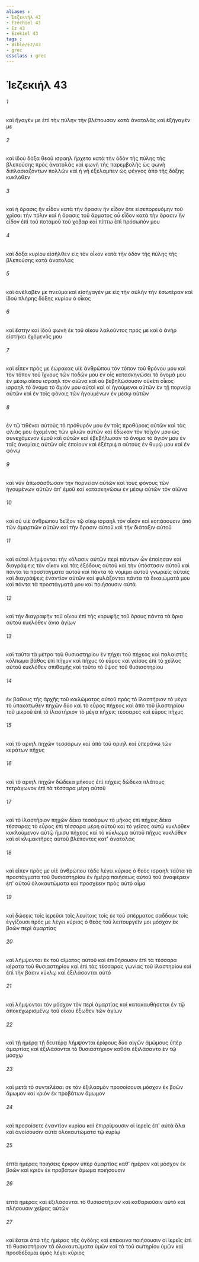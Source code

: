 ```yaml
---
aliases : 
- Ἰεζεκιήλ 43
- Ézéchiel 43
- Ez 43
- Ezekiel 43
tags : 
- Bible/Ez/43
- grec
cssclass : grec
---
```


# Ἰεζεκιήλ 43

###### 1
καὶ ἤγαγέν με ἐπὶ τὴν πύλην τὴν βλέπουσαν κατὰ ἀνατολὰς καὶ ἐξήγαγέν με
###### 2
καὶ ἰδοὺ δόξα θεοῦ ισραηλ ἤρχετο κατὰ τὴν ὁδὸν τῆς πύλης τῆς βλεπούσης πρὸς ἀνατολάς καὶ φωνὴ τῆς παρεμβολῆς ὡς φωνὴ διπλασιαζόντων πολλῶν καὶ ἡ γῆ ἐξέλαμπεν ὡς φέγγος ἀπὸ τῆς δόξης κυκλόθεν
###### 3
καὶ ἡ ὅρασις ἣν εἶδον κατὰ τὴν ὅρασιν ἣν εἶδον ὅτε εἰσεπορευόμην τοῦ χρῖσαι τὴν πόλιν καὶ ἡ ὅρασις τοῦ ἅρματος οὗ εἶδον κατὰ τὴν ὅρασιν ἣν εἶδον ἐπὶ τοῦ ποταμοῦ τοῦ χοβαρ καὶ πίπτω ἐπὶ πρόσωπόν μου
###### 4
καὶ δόξα κυρίου εἰσῆλθεν εἰς τὸν οἶκον κατὰ τὴν ὁδὸν τῆς πύλης τῆς βλεπούσης κατὰ ἀνατολάς
###### 5
καὶ ἀνέλαβέν με πνεῦμα καὶ εἰσήγαγέν με εἰς τὴν αὐλὴν τὴν ἐσωτέραν καὶ ἰδοὺ πλήρης δόξης κυρίου ὁ οἶκος
###### 6
καὶ ἔστην καὶ ἰδοὺ φωνὴ ἐκ τοῦ οἴκου λαλοῦντος πρός με καὶ ὁ ἀνὴρ εἱστήκει ἐχόμενός μου
###### 7
καὶ εἶπεν πρός με ἑώρακας υἱὲ ἀνθρώπου τὸν τόπον τοῦ θρόνου μου καὶ τὸν τόπον τοῦ ἴχνους τῶν ποδῶν μου ἐν οἷς κατασκηνώσει τὸ ὄνομά μου ἐν μέσῳ οἴκου ισραηλ τὸν αἰῶνα καὶ οὐ βεβηλώσουσιν οὐκέτι οἶκος ισραηλ τὸ ὄνομα τὸ ἅγιόν μου αὐτοὶ καὶ οἱ ἡγούμενοι αὐτῶν ἐν τῇ πορνείᾳ αὐτῶν καὶ ἐν τοῖς φόνοις τῶν ἡγουμένων ἐν μέσῳ αὐτῶν
###### 8
ἐν τῷ τιθέναι αὐτοὺς τὸ πρόθυρόν μου ἐν τοῖς προθύροις αὐτῶν καὶ τὰς φλιάς μου ἐχομένας τῶν φλιῶν αὐτῶν καὶ ἔδωκαν τὸν τοῖχόν μου ὡς συνεχόμενον ἐμοῦ καὶ αὐτῶν καὶ ἐβεβήλωσαν τὸ ὄνομα τὸ ἅγιόν μου ἐν ταῖς ἀνομίαις αὐτῶν αἷς ἐποίουν καὶ ἐξέτριψα αὐτοὺς ἐν θυμῷ μου καὶ ἐν φόνῳ
###### 9
καὶ νῦν ἀπωσάσθωσαν τὴν πορνείαν αὐτῶν καὶ τοὺς φόνους τῶν ἡγουμένων αὐτῶν ἀπ' ἐμοῦ καὶ κατασκηνώσω ἐν μέσῳ αὐτῶν τὸν αἰῶνα
###### 10
καὶ σύ υἱὲ ἀνθρώπου δεῖξον τῷ οἴκῳ ισραηλ τὸν οἶκον καὶ κοπάσουσιν ἀπὸ τῶν ἁμαρτιῶν αὐτῶν καὶ τὴν ὅρασιν αὐτοῦ καὶ τὴν διάταξιν αὐτοῦ
###### 11
καὶ αὐτοὶ λήμψονται τὴν κόλασιν αὐτῶν περὶ πάντων ὧν ἐποίησαν καὶ διαγράψεις τὸν οἶκον καὶ τὰς ἐξόδους αὐτοῦ καὶ τὴν ὑπόστασιν αὐτοῦ καὶ πάντα τὰ προστάγματα αὐτοῦ καὶ πάντα τὰ νόμιμα αὐτοῦ γνωριεῖς αὐτοῖς καὶ διαγράψεις ἐναντίον αὐτῶν καὶ φυλάξονται πάντα τὰ δικαιώματά μου καὶ πάντα τὰ προστάγματά μου καὶ ποιήσουσιν αὐτά
###### 12
καὶ τὴν διαγραφὴν τοῦ οἴκου ἐπὶ τῆς κορυφῆς τοῦ ὄρους πάντα τὰ ὅρια αὐτοῦ κυκλόθεν ἅγια ἁγίων
###### 13
καὶ ταῦτα τὰ μέτρα τοῦ θυσιαστηρίου ἐν πήχει τοῦ πήχεος καὶ παλαιστῆς κόλπωμα βάθος ἐπὶ πῆχυν καὶ πῆχυς τὸ εὖρος καὶ γεῖσος ἐπὶ τὸ χεῖλος αὐτοῦ κυκλόθεν σπιθαμῆς καὶ τοῦτο τὸ ὕψος τοῦ θυσιαστηρίου
###### 14
ἐκ βάθους τῆς ἀρχῆς τοῦ κοιλώματος αὐτοῦ πρὸς τὸ ἱλαστήριον τὸ μέγα τὸ ὑποκάτωθεν πηχῶν δύο καὶ τὸ εὖρος πήχεος καὶ ἀπὸ τοῦ ἱλαστηρίου τοῦ μικροῦ ἐπὶ τὸ ἱλαστήριον τὸ μέγα πήχεις τέσσαρες καὶ εὖρος πῆχυς
###### 15
καὶ τὸ αριηλ πηχῶν τεσσάρων καὶ ἀπὸ τοῦ αριηλ καὶ ὑπεράνω τῶν κεράτων πῆχυς
###### 16
καὶ τὸ αριηλ πηχῶν δώδεκα μήκους ἐπὶ πήχεις δώδεκα πλάτους τετράγωνον ἐπὶ τὰ τέσσαρα μέρη αὐτοῦ
###### 17
καὶ τὸ ἱλαστῆριον πηχῶν δέκα τεσσάρων τὸ μῆκος ἐπὶ πήχεις δέκα τέσσαρας τὸ εὖρος ἐπὶ τέσσαρα μέρη αὐτοῦ καὶ τὸ γεῖσος αὐτῷ κυκλόθεν κυκλούμενον αὐτῷ ἥμισυ πήχεος καὶ τὸ κύκλωμα αὐτοῦ πῆχυς κυκλόθεν καὶ οἱ κλιμακτῆρες αὐτοῦ βλέποντες κατ' ἀνατολάς
###### 18
καὶ εἶπεν πρός με υἱὲ ἀνθρώπου τάδε λέγει κύριος ὁ θεὸς ισραηλ ταῦτα τὰ προστάγματα τοῦ θυσιαστηρίου ἐν ἡμέρᾳ ποιήσεως αὐτοῦ τοῦ ἀναφέρειν ἐπ' αὐτοῦ ὁλοκαυτώματα καὶ προσχέειν πρὸς αὐτὸ αἷμα
###### 19
καὶ δώσεις τοῖς ἱερεῦσι τοῖς λευίταις τοῖς ἐκ τοῦ σπέρματος σαδδουκ τοῖς ἐγγίζουσι πρός με λέγει κύριος ὁ θεός τοῦ λειτουργεῖν μοι μόσχον ἐκ βοῶν περὶ ἁμαρτίας
###### 20
καὶ λήμψονται ἐκ τοῦ αἵματος αὐτοῦ καὶ ἐπιθήσουσιν ἐπὶ τὰ τέσσαρα κέρατα τοῦ θυσιαστηρίου καὶ ἐπὶ τὰς τέσσαρας γωνίας τοῦ ἱλαστηρίου καὶ ἐπὶ τὴν βάσιν κύκλῳ καὶ ἐξιλάσονται αὐτό
###### 21
καὶ λήμψονται τὸν μόσχον τὸν περὶ ἁμαρτίας καὶ κατακαυθήσεται ἐν τῷ ἀποκεχωρισμένῳ τοῦ οἴκου ἔξωθεν τῶν ἁγίων
###### 22
καὶ τῇ ἡμέρᾳ τῇ δευτέρᾳ λήμψονται ἐρίφους δύο αἰγῶν ἀμώμους ὑπὲρ ἁμαρτίας καὶ ἐξιλάσονται τὸ θυσιαστήριον καθότι ἐξιλάσαντο ἐν τῷ μόσχῳ
###### 23
καὶ μετὰ τὸ συντελέσαι σε τὸν ἐξιλασμὸν προσοίσουσι μόσχον ἐκ βοῶν ἄμωμον καὶ κριὸν ἐκ προβάτων ἄμωμον
###### 24
καὶ προσοίσετε ἐναντίον κυρίου καὶ ἐπιρρίψουσιν οἱ ἱερεῖς ἐπ' αὐτὰ ἅλα καὶ ἀνοίσουσιν αὐτὰ ὁλοκαυτώματα τῷ κυρίῳ
###### 25
ἑπτὰ ἡμέρας ποιήσεις ἔριφον ὑπὲρ ἁμαρτίας καθ' ἡμέραν καὶ μόσχον ἐκ βοῶν καὶ κριὸν ἐκ προβάτων ἄμωμα ποιήσουσιν
###### 26
ἑπτὰ ἡμέρας καὶ ἐξιλάσονται τὸ θυσιαστήριον καὶ καθαριοῦσιν αὐτὸ καὶ πλήσουσιν χεῖρας αὐτῶν
###### 27
καὶ ἔσται ἀπὸ τῆς ἡμέρας τῆς ὀγδόης καὶ ἐπέκεινα ποιήσουσιν οἱ ἱερεῖς ἐπὶ τὸ θυσιαστήριον τὰ ὁλοκαυτώματα ὑμῶν καὶ τὰ τοῦ σωτηρίου ὑμῶν καὶ προσδέξομαι ὑμᾶς λέγει κύριος
